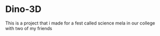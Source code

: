 # Dino-3D
This is a project that i made for a fest called science mela in our college with two of my friends
